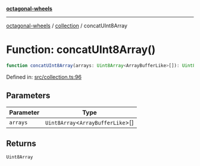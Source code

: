 [**octagonal-wheels**](../../README.md)

***

[octagonal-wheels](../../modules.md) / [collection](../README.md) / concatUInt8Array

# Function: concatUInt8Array()

```ts
function concatUInt8Array(arrays: Uint8Array<ArrayBufferLike>[]): Uint8Array;
```

Defined in: [src/collection.ts:96](https://github.com/vrtmrz/octagonal-wheels/blob/main/src/collection.ts#L96)

## Parameters

| Parameter | Type |
| ------ | ------ |
| `arrays` | `Uint8Array`\<`ArrayBufferLike`\>[] |

## Returns

`Uint8Array`

